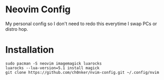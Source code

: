 # Neovim Config
My personal config so I don't need to redo this everytime I swap PCs or distro hop.

# Installation

```
sudo pacman -S neovim imagemagick luarocks
luarocks --lua-version=5.1 install magick
git clone https://github.com/ch0nker/nvim-config.git ~/.config/nvim
```
